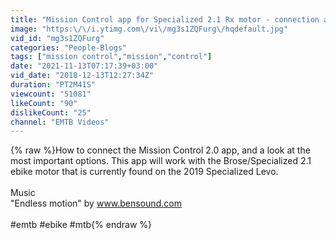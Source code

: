 ```yaml
---
title: "Mission Control app for Specialized 2.1 Rx motor - connection and settings"
image: "https:\/\/i.ytimg.com\/vi\/mg3s1ZQFurg\/hqdefault.jpg"
vid_id: "mg3s1ZQFurg"
categories: "People-Blogs"
tags: ["mission control","mission","control"]
date: "2021-11-13T07:17:39+03:00"
vid_date: "2018-12-13T12:27:34Z"
duration: "PT2M41S"
viewcount: "51081"
likeCount: "90"
dislikeCount: "25"
channel: "EMTB Videos"
---
```

{% raw %}How to connect the Mission Control 2.0 app, and a look at the most important options. This app will work with the Brose/Specialized 2.1 ebike motor that is currently found on the 2019 Specialized Levo.<br /><br />Music<br />&quot;Endless motion&quot; by www.bensound.com<br /><br />#emtb #ebike #mtb{% endraw %}
